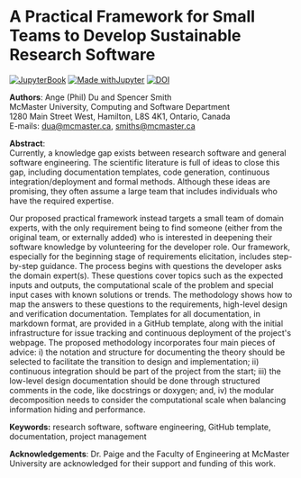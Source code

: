 # A Practical Framework for Small Teams to Develop Sustainable Research Software
[![JupyterBook](https://github.com/UCAR-SEA/SEA-ISS-Template/actions/workflows/deploy.yml/badge.svg)](https://github.com/UCAR-SEA/SEA-ISS-Template/actions/workflows/deploy.yml)
[![Made withJupyter](https://img.shields.io/badge/Made%20with-Jupyter-green?style=flat-square&logo=Jupyter&color=green)](https://jupyter.org/try)
[![DOI](https://zenodo.org/badge/DOI/10.5281/zenodo.15237939.svg)](https://doi.org/10.5281/zenodo.15237939)

**Authors**: Ange (Phil) Du and Spencer Smith  
McMaster University, Computing and Software Department  
1280 Main Street West, Hamilton, L8S 4K1, Ontario, Canada  
E-mails: dua@mcmaster.ca, smiths@mcmaster.ca

**Abstract**:   
Currently, a knowledge gap exists between research software and general software engineering. The scientific literature is full of ideas to close this gap, including documentation templates, code generation, continuous integration/deployment and formal methods. Although these ideas are promising, they often assume a large team that includes individuals who have the required expertise.

Our proposed practical framework instead targets a small team of domain experts, with the only requirement being to find someone (either from the original team, or externally added) who is interested in deepening their software knowledge by volunteering for the developer role. Our framework, especially for the beginning stage of requirements elicitation, includes step-by-step guidance. The process begins with questions the developer asks the domain expert(s). These questions cover topics such as the expected inputs and outputs, the computational scale of the problem and special input cases with known solutions or trends. The methodology shows how to map the answers to these questions to the requirements, high-level design and verification documentation. Templates for all documentation, in markdown format, are provided in a GitHub template, along with the initial infrastructure for issue tracking and continuous deployment of the project's webpage. The proposed methodology incorporates four main pieces of advice: i) the notation and structure for documenting the theory should be selected to facilitate the transition to design and implementation; ii) continuous integration should be part of the project from the start; iii) the low-level design documentation should be done through structured comments in the code, like docstrings or doxygen; and, iv) the modular decomposition needs to consider the computational scale when balancing information hiding and performance. 

**Keywords:** research software, software engineering, GitHub template, documentation, project management


**Acknowledgements**: Dr. Paige and the Faculty of Engineering at McMaster University are acknowledged for their support and funding of this work.

